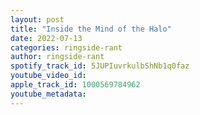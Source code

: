 ```yaml
---
layout: post
title: "Inside the Mind of the Halo"
date: 2022-07-13
categories: ringside-rant
author: ringside-rant
spotify_track_id: 5JUPIuvrkulbShNb1q0faz
youtube_video_id: 
apple_track_id: 1000569784962
youtube_metadata: 
---
```

